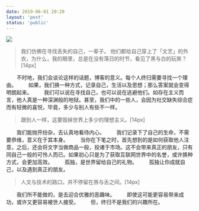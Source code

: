 ```yaml
---
date: 2019-06-01 20:20
layout: 'post'
status: 'public'
---
```

![](https://inz.oss-cn-beijing.aliyuncs.com/Images/Pixabay/old-woman-731423_1920.jpg)
> 我们仿佛在寻找丢失的自己，一辈子。
> 他们都给自己穿上了「文艺」的外衣，为什么，我的眼里，总是在没有落日的时节，看见了黑与白的玩笑？[14px]

&emsp;&emsp;不时地，我们会谈论这样的话题，博客的意义。每个人终归需要寻找一个理由。
&emsp;&emsp;如果，我们换一种方式，记录自己，生活以及思想；那么答案就会变得明朗起来。
&emsp;&emsp;我们可以说在寻找自己，也可以说在逃避他们。如存在主义而言，他人真是一种深渊般的地狱。甚至，我们中的一些人，会因为社交缺失综合症而有轻微的喜悦，毕竟，多少与别人有些不一样。

> 跟别人一样，这要毁掉世界上多少的理想主义。[14px]

&emsp;&emsp;我们能抛开纷杂，去认真地看待内心。
&emsp;&emsp;我们记录下了自己的生命，不需要恭维，意义在于其本身。
&emsp;&emsp;当你在下笔之时，首先想到的是如何获取他人注意，之后，还会将文字当做商品一般，投诸于市场。这不会带来真正的朋友，只有同自己一般的可怜人而已。如果初心只是为了获取互联网世界中的名誉，或许换种方式，会更加高效。
&emsp;&emsp;孤独，是世界留给自己的礼物。
&emsp;&emsp;孤独让你成就自己，以及遇到真正的朋友。

> 人文与技术的路口，并不停留在唇与舌之间。[14px]

&emsp;&emsp;我们所不能做的，是去迎合优雅的恶趣味。
&emsp;&emsp;即使这可能更容易带来成功，或许又更容易被世人接受。
&emsp;&emsp;但，终归不是我们的兴趣所在。